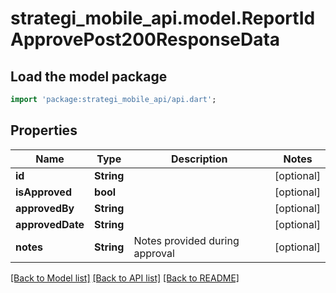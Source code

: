 # strategi_mobile_api.model.ReportIdApprovePost200ResponseData

## Load the model package
```dart
import 'package:strategi_mobile_api/api.dart';
```

## Properties
Name | Type | Description | Notes
------------ | ------------- | ------------- | -------------
**id** | **String** |  | [optional] 
**isApproved** | **bool** |  | [optional] 
**approvedBy** | **String** |  | [optional] 
**approvedDate** | **String** |  | [optional] 
**notes** | **String** | Notes provided during approval | [optional] 

[[Back to Model list]](../README.md#documentation-for-models) [[Back to API list]](../README.md#documentation-for-api-endpoints) [[Back to README]](../README.md)


